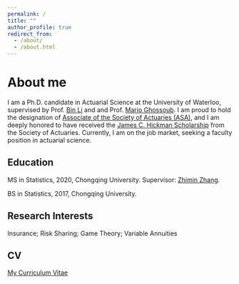 ```yaml
---
permalink: /
title: ""
author_profile: true
redirect_from: 
  - /about/
  - /about.html
---
```



About me
======
I am a Ph.D. candidate in Actuarial Science at the University of Waterloo, supervised by Prof. [Bin Li](https://sites.google.com/view/binli/home) and and Prof.  [Mario Ghossoub](https://sites.google.com/site/marioghossoub/). I am proud to hold the designation of  [Associate of the Society of Actuaries (ASA)](https://www.soa.org/education/exam-req/edu-asa-req/), and I am deeply honored to have received the [James C. Hickman Scholarship](https://www.soa.org/resources/announcements/press-releases/2023/2023-hickman-scholars/) from the Society of Actuaries. Currently, I am on the job market, seeking a faculty position in actuarial science.



Education
------
MS in Statistics, 2020, Chongqing University. Supervisor: [Zhimin Zhang](https://faculty.cqu.edu.cn/ZhiminZhang/en/jsxx/389203/jsxx/jsxx.htm).

BS in Statistics, 2017, Chongqing University.




Research Interests
------
Insurance; Risk Sharing; Game Theory; Variable Annuities

CV
------
[My Curriculum Vitae](https://benxuanshi.github.io/files/CVBenxuanShi.pdf)


